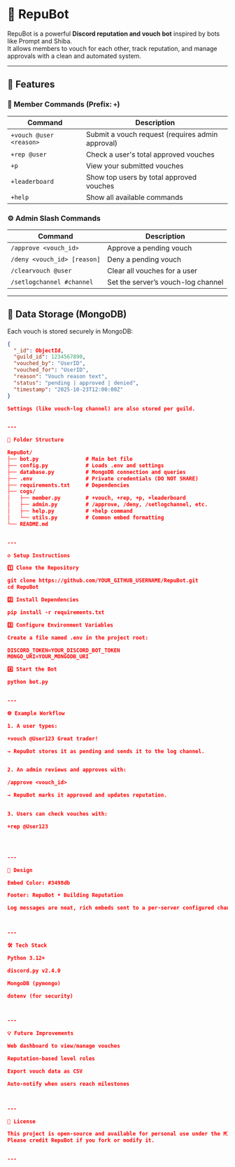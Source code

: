 # 🤖 RepuBot

RepuBot is a powerful **Discord reputation and vouch bot** inspired by bots like Prompt and Shiba.  
It allows members to vouch for each other, track reputation, and manage approvals with a clean and automated system.

---

## 🧩 Features

### 👤 Member Commands (Prefix: `+`)
| Command | Description |
|----------|-------------|
| `+vouch @user <reason>` | Submit a vouch request (requires admin approval) |
| `+rep @user` | Check a user's total approved vouches |
| `+p` | View your submitted vouches |
| `+leaderboard` | Show top users by total approved vouches |
| `+help` | Show all available commands |

### ⚙️ Admin Slash Commands
| Command | Description |
|----------|-------------|
| `/approve <vouch_id>` | Approve a pending vouch |
| `/deny <vouch_id> [reason]` | Deny a pending vouch |
| `/clearvouch @user` | Clear all vouches for a user |
| `/setlogchannel #channel` | Set the server’s vouch-log channel |

---

## 🧾 Data Storage (MongoDB)
Each vouch is stored securely in MongoDB:

```json
{
  "_id": ObjectId,
  "guild_id": 1234567890,
  "vouched_by": "UserID",
  "vouched_for": "UserID",
  "reason": "Vouch reason text",
  "status": "pending | approved | denied",
  "timestamp": "2025-10-23T12:00:00Z"
}

Settings (like vouch-log channel) are also stored per guild.


---

🧱 Folder Structure

RepuBot/
├── bot.py               # Main bot file
├── config.py            # Loads .env and settings
├── database.py          # MongoDB connection and queries
├── .env                 # Private credentials (DO NOT SHARE)
├── requirements.txt     # Dependencies
├── cogs/
│   ├── member.py        # +vouch, +rep, +p, +leaderboard
│   ├── admin.py         # /approve, /deny, /setlogchannel, etc.
│   ├── help.py          # +help command
│   └── utils.py         # Common embed formatting
└── README.md


---

⚙️ Setup Instructions

1️⃣ Clone the Repository

git clone https://github.com/YOUR_GITHUB_USERNAME/RepuBot.git
cd RepuBot

2️⃣ Install Dependencies

pip install -r requirements.txt

3️⃣ Configure Environment Variables

Create a file named .env in the project root:

DISCORD_TOKEN=YOUR_DISCORD_BOT_TOKEN
MONGO_URI=YOUR_MONGODB_URI

4️⃣ Start the Bot

python bot.py


---

🌐 Example Workflow

1. A user types:

+vouch @User123 Great trader!

→ RepuBot stores it as pending and sends it to the log channel.


2. An admin reviews and approves with:

/approve <vouch_id>

→ RepuBot marks it approved and updates reputation.


3. Users can check vouches with:

+rep @User123




---

🎨 Design

Embed Color: #3498db

Footer: RepuBot • Building Reputation

Log messages are neat, rich embeds sent to a per-server configured channel.



---

🛠️ Tech Stack

Python 3.12+

discord.py v2.4.0

MongoDB (pymongo)

dotenv (for security)



---

💡 Future Improvements

Web dashboard to view/manage vouches

Reputation-based level roles

Export vouch data as CSV

Auto-notify when users reach milestones



---

📜 License

This project is open-source and available for personal use under the MIT License.
Please credit RepuBot if you fork or modify it.


---
